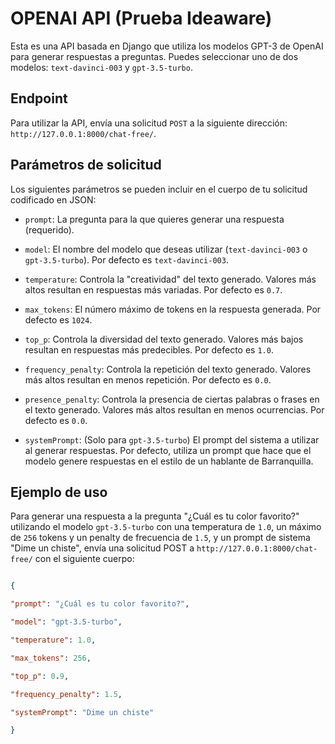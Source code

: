 
# OPENAI API (Prueba Ideaware)

  

Esta es una API basada en Django que utiliza los modelos GPT-3 de OpenAI para generar respuestas a preguntas. Puedes seleccionar uno de dos modelos: `text-davinci-003` y `gpt-3.5-turbo`.

  

## Endpoint

  

Para utilizar la API, envía una solicitud `POST` a la siguiente dirección: `http://127.0.0.1:8000/chat-free/`.

  

## Parámetros de solicitud

  

Los siguientes parámetros se pueden incluir en el cuerpo de tu solicitud codificado en JSON:

  

-  `prompt`: La pregunta para la que quieres generar una respuesta (requerido).

-  `model`: El nombre del modelo que deseas utilizar (`text-davinci-003` o `gpt-3.5-turbo`). Por defecto es `text-davinci-003`.

-  `temperature`: Controla la "creatividad" del texto generado. Valores más altos resultan en respuestas más variadas. Por defecto es `0.7`.

-  `max_tokens`: El número máximo de tokens en la respuesta generada. Por defecto es `1024`.

-  `top_p`: Controla la diversidad del texto generado. Valores más bajos resultan en respuestas más predecibles. Por defecto es `1.0`.

-  `frequency_penalty`: Controla la repetición del texto generado. Valores más altos resultan en menos repetición. Por defecto es `0.0`.

-  `presence_penalty`: Controla la presencia de ciertas palabras o frases en el texto generado. Valores más altos resultan en menos ocurrencias. Por defecto es `0.0`.

-  `systemPrompt`: (Solo para `gpt-3.5-turbo`) El prompt del sistema a utilizar al generar respuestas. Por defecto, utiliza un prompt que hace que el modelo genere respuestas en el estilo de un hablante de Barranquilla.

  

## Ejemplo de uso

  


Para generar una respuesta a la pregunta "¿Cuál es tu color favorito?" utilizando el modelo `gpt-3.5-turbo` con una temperatura de `1.0`, un máximo de `256` tokens y un penalty de frecuencia de `1.5`, y un prompt de sistema "Dime un chiste", envía una solicitud POST a `http://127.0.0.1:8000/chat-free/` con el siguiente cuerpo:

  

```json

{

"prompt": "¿Cuál es tu color favorito?",

"model": "gpt-3.5-turbo",

"temperature": 1.0,

"max_tokens": 256,

"top_p": 0.9,

"frequency_penalty": 1.5,

"systemPrompt": "Dime un chiste"

}
